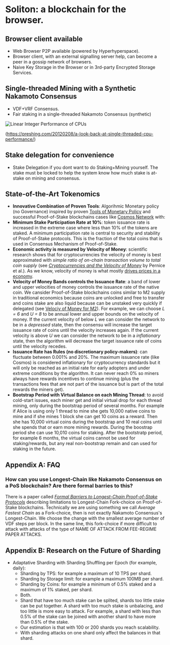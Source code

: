 # Soliton: a blockchain for the browser.

## Browser client available

* Web Browser P2P available (powered by Hyperhyperspace).
* Browser client, with an external signalling server help, can become a peer in a gossip network of browsers.
* Naive Key Storage in the Browser or in 3rd-party Encrypted Storage Services.

## Single-threaded Mining with a Synthetic Nakamoto Consensus

- VDF+VRF Consensus.
- Fair staking in a single-threaded Nakamoto Consensus (synthetic)

![Linear Integer Performance of CPUs](https://preshing.com/images/integer-perf.png)

(https://preshing.com/20120208/a-look-back-at-single-threaded-cpu-performance/)


## Stake delegation for convenience

- Stake Delegation if you dont want to do Staking+Mining yourself. The stake must be locked to help the system know how much stake is at-stake on mining and consensus.

## State-of-the-Art Tokenomics

* **Innovative Combination of Proven Tools**: Algorihmic Monetary policy (no Governance) inspired by proven [Tools of Monetary Policy](https://www.youtube.com/watch?v=rcPEkmstDek) and successful Proof-of-Stake blockchains cases like [Cosmos Network](https://www.coindesk.com/crypto/cosmos) with:
* **Minimum Stake Participation Rate at 10%**: token issuance rate is increased in the extreme case where less than 10% of the tokens are staked. A minimum participation rate is central to security and stability of Proof-of-Stake protocols. This is the fraction of the total coins that is used in Consensus Mechanism of Proof-of-Stake.
* **Economic activity is measured by Velocity of Money**: scientific research shows that for cryptocurrencies the velocity of money is best approximated with *simple ratio of on-chain transaction volume to total coin supply* (see *[Cryptocurrencies and the Velocity of Money](https://assets.pubpub.org/wnsz73oz/11581338940687.pdf)* by Pernice et al.). As we know, velocity of money is what mostly [drives prices in a economy](https://www.youtube.com/watch?v=stfSnPaaK04).
* **Velocity of Money Bands controls the Issuance Rate**: a band of lower and upper velocities of money controls the issuance rate of the native coin. We cansider Proof-of-Stake blockchains coins similar to M2 supply in traditional economics because coins are unlocked and free to transfer and coins stake are also liquid because can be unstaked very quickly if delegated (see [Velociy of Money for M2](https://fred.stlouisfed.org/series/M2V)). For example, we can choose *L = 6* and *U = 8* to be annual lower and upper bounds on the velocity of money. If the current velocity of below *L* we can consider the network to be in a *depressed* state, then the consensu will increase the target issuance rate of coins until the velocity increases again. If the current velocity is above *U* we can consider the network to be in a *inflationary* state, then the algorithm will decrease the target issuance rate of coins until the velocity recedes.
* **Issuance Rate has Rules (no discretionary policy-makers)**: can fluctuate between 0.001% and 20%. The maximum issuance rate (like Cosmos) is considered inflationary for cryptocurrency standards but it will only be reached as an initial rate for early adopters and under extreme conditions by the algorithm. It can never reach 0% so miners always have rewards incentives to continue mining (plus the transactions fees that are not part of the issuance but is part of the total rewards the miners get).
* **Bootstrap Period with Virtual Balance on each Mining Thread**: to avoid cold-start issues, each miner get and initial virtual drop for each thread mining, only during the bootstrap period of several months. For example if Alice is using only 1 thread to mine she gets 10,000 native coins to mine and if she mines 1 block she can get 10 coins as a reward. Then she has 10,000 virtual coins during the bootstrap and 10 real coins until she spends that or earn more mining rewards. During the boostrap period she can use 10,010 coins for staking. After the bootstratp period, for example 6 months, the virtual coins cannot be used for staking/rewards, but any real non-bootstrap remain and can used for staking in the future.

## Appendix A: FAQ

### How can you use Longest-Chain like Nakamoto Consensus on a PoS blockchain? Are there formal barries to this?

There is a paper called *[Formal Barriers to Longest-Chain Proof-of-Stake Protocols](https://arxiv.org/pdf/1809.06528.pdf)* describing limitations to Longest-Chain Fork-choice on Proof-of-Stake blockchains.
Technically we are using something we call *Average Fastest Chain* as a Fork-choice, then is not exactly Nakamoto Consensus's Longest-Chain. We choose the change with the smallest average number of VDF steps per block. In the same line, this fork-choice if more difficult to attack with attacks of the type of NAME OF ATTACK FROM FEE-REGIME PAPER ATTACKS.


## Appendix B: Research on the Future of Sharding

- Adaptative Sharding with Sharding Shuffling per Epoch (for example, daily):
  * Sharding by TPS: for example a maximum of 10 TPS per shard.
  * Sharding by Storage limit: for example a maximum 100MB per shard.
  * Sharding by Coins: for example a minimum of 0.5% staked and a maximum of 1% staked, per shard.
  * Both.
  * Shard that have too much stake can be splited, shards too little stake can be put together. A shard with too much stake is unbalacing, and too little is more easy to attack. For example, a shard with less than 0.5% of the stake can be joined with another shard to have more than 0.5% of the stake.
  * Our estimation is that with 100 or 200 shards you reach scalability.
  * With sharding attacks on one shard only affect the balances in that shard.



